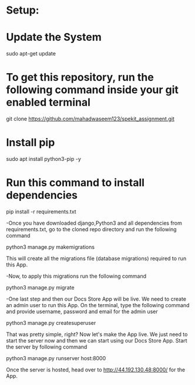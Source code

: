 # Setup:


# Update the System
sudo apt-get update

# To get this repository, run the following command inside your git enabled terminal
git clone https://github.com/mahadwaseem123/spekit_assignment.git

# Install pip
sudo apt install python3-pip -y

# Run this command to install dependencies
pip install -r requirements.txt

-Once you have downloaded django,Python3 and all dependencies from requirements.txt, go to the cloned repo directory and run the following command

python3 manage.py makemigrations

This will create all the migrations file (database migrations) required to run this App.

-Now, to apply this migrations run the following command

python3 manage.py migrate

-One last step and then our Docs Store App will be live. We need to create an admin user to run this App. On the terminal, type the following command and provide username, password and email for the admin user

python3 manage.py createsuperuser

That was pretty simple, right? Now let's make the App live. We just need to start the server now and then we can start using our Docs Store App. Start the server by following command

python3 manage.py runserver host:8000

Once the server is hosted, head over to http://44.192.130.48:8000/ for the App.



